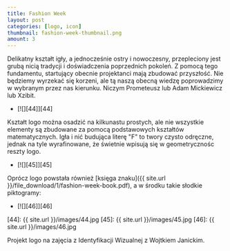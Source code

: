 ```yaml
---
title: Fashion Week
layout: post
categories: [logo, icon]
thumbnail: fashion-week-thumbnail.png
amount: 3
---
```


Delikatny kształt igły, a jednocześnie ostry i nowoczesny, przepleciony jest grubą nicią tradycji i doświadczenia poprzednich pokoleń. Z pomocą tego fundamentu, startujący obecnie projektanci mają zbudować przyszłość. Nie będziemy wyrzekać się korzeni, ale tą naszą obecną wiedzę poprowadzimy w wybranym przez nas kierunku. Niczym Prometeusz lub Adam Mickiewicz lub Xzibit.

* [![][44]][44]

Kształt logo można osadzić na kilkunastu prostych, ale nie wszystkie elementy są zbudowane za pomocą podstawowych kształtów matematycznych. Igła i nić budująca literę "F" to twory czysto odręczne, jednak na tyle wyrafinowane, że świetnie wpisują się w geometrycznośc reszty logo.

* [![][45]][45]

Oprócz logo powstała również [księga znaku]({{ site.url }}/file_download/1/fashion-week-book.pdf), a w środku takie słodkie piktogramy:

* [![][46]][46]

[44]: {{ site.url }}/images/44.jpg
[45]: {{ site.url }}/images/45.jpg
[46]: {{ site.url }}/images/46.jpg

Projekt logo na zajęcia z Identyfikacji Wizualnej z Wojtkiem Janickim.